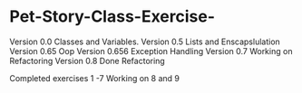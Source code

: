 # Pet-Story-Class-Exercise-
Version 0.0 Classes and Variables.
Version 0.5 Lists and Enscapslulation
Version 0.65 Oop
Version 0.656 Exception Handling
Version 0.7 Working on Refactoring
Version 0.8 Done Refactoring

Completed exercises 1 -7 
Working on 8 and 9
